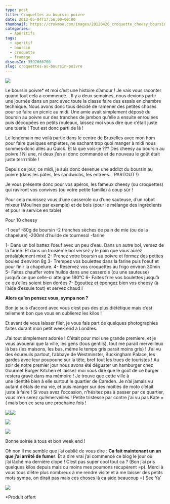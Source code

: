 ```yaml
---
type: post
title: Croquettes au boursin poivre
date: 2012-05-04T17:56:00+00:00
thumbnail: https://crokmou.com/images/20120426_croquette_cheesy_boursin_aperitif_0029.jpg
categories:
  - Apéritifs
tags:
  - aperitif
  - boursin
  - croquette
  - fromage
disqusId: 3597666700
slug: croquettes-au-boursin-poivre
---
```


[![](http://2.bp.blogspot.com/-7U2Bpcaac-E/UCqTE_iLuvI/AAAAAAAADNY/Qh7BmndJcts/s320/20120426_croquette_cheesy_boursin_aperitif_bann_2.jpg)](http://2.bp.blogspot.com/-7U2Bpcaac-E/UCqTE_iLuvI/AAAAAAAADNY/Qh7BmndJcts/s1600/20120426_croquette_cheesy_boursin_aperitif_bann_2.jpg)

Le boursin poivre* et moi c’est une histoire d’amour ! Je vais vous raconter quand tout cela a commencé… Il y a deux semaines, nous devions partir une journée dans un parc avec toute la classe faire des essais en chambre technique. Nous avons donc tous décidé de ramener des petites choses pour se faire un picnic au midi. Une amie avait simplement déposé du boursin au poivre sur des tranches de jambon qu’elle a ensuite enroulées puis découpées en petits rouleaux, laissez moi vous dire que c’était juste une tuerie ! Tout est donc parti de là !

Le lendemain me voilà partie dans le centre de Bruxelles avec mon hom pour faire quelques emplettes, ne sachant trop quoi manger à midi nous sommes donc allés au Quick. Et là que vois-je ??? Des cheesy au boursin au poivre ! Ni une, ni deux j’en ai donc commandé et de nouveau le goût était juste terrrrrible !

Depuis ce jour, ce midi, je suis donc devenue une addict du boursin au poivre (dans les pâtes, les sandwichs, les entrées… PARTOUT !)

Je vous présente donc pour vos apéros, les fameux cheesy (ou croquettes) qui raviront vos convives (ou votre petite famille) à coup sûr !

Pour cela munissez vous d’une casserole ou d’une sauteuse, d’un robot mixeur (Moulinex par exemple) et de bols (pour le mélange des ingrédients et pour le service en table)

Pour 10 cheesy

-1 oeuf
-80g de boursin
-2 tranches sèches de pain de mie (ou de la chapelure)
-200ml d’huilde de tournesol
-farine

1- Dans un bol battez l’oeuf avec un peu d’eau. Dans un autre bol, versez de la farine. Et dans un troisième bol versez y le pain que vous aurez préalablement mixé
2- Prenez votre boursin au poivre et formez des petites boules d’environ 8g
3- Trempez vos boulettes dans la farine puis l’oeuf et pour finir la chapelure.
4- Réservez vos croquettes au frigo environ 30min
5- Faites chauffer votre huilde dans une casserole (ou une sauteuse) jusqu’à ce que celle-ci atteigne 180°C
6- Faites frire vos boulettes jusqu’à ce qu’elles soient bien dorées
7- Egouttez et épongez bien vos cheesy (à l’aide d’essuie tout) et servez chaud !

**Alors qu’en pensez vous, sympa non ?**

Bon je suis d’accord avec vous c’est pas des plus diététique mais c’est tellement bon que vous en oublierez les kilos !

Et avant de vous laisser filer, je vous fais part de quelques photographies faites durant mon petit week end à Londres.

J’ai tout simplement adorée ! C’était pour moi une grande premiere, et je vous avouerai que la ville, les gens (tous gentils), tout me parait merveilleux là bas (les maisons, les bus, même le temps gris parait moins gris) ! J’ai vu des écureuils partout, l’abbaye de Westminster, Buckingham Palace, les gardes avec leur poupoune sur la tête, bref tout les trucs de touristes ! Au soir de notre premier jour nous avons été déguster un hamburger chez Gourmet Burger Kitchen et laissez moi vous dire que le goût de ce burger restera gravé dans ma mémoire ! Je trouve que cette ville à une identité bien à elle surtout le quartier de Camden. Je n’ai jamais vu autant d’étals de ma vie, et puis manger sur des moitiés de moto c’était juste à faire ! Si vous avez l’occasion, n’hésitez pas à passer par ce quartier, vous n’en serez qu’émerveillés ! Petite tristesse par contre j’ai vu pas Kate =( mais bon ce sera une prochaine fois !

[![](http://1.bp.blogspot.com/-OpqcxRa59D4/T6QIRFSzn_I/AAAAAAAACPg/mbyf1jaqJbM/s320/20120501_Londres_0312.jpg)](http://1.bp.blogspot.com/-OpqcxRa59D4/T6QIRFSzn_I/AAAAAAAACPg/mbyf1jaqJbM/s1600/20120501_Londres_0312.jpg)[![](http://4.bp.blogspot.com/-s-BWa9VIsG8/T6QIWPdav3I/AAAAAAAACPo/5qceGUqjxU4/s320/20120501_Londres_0322.jpg)](http://4.bp.blogspot.com/-s-BWa9VIsG8/T6QIWPdav3I/AAAAAAAACPo/5qceGUqjxU4/s1600/20120501_Londres_0322.jpg)

[![](http://2.bp.blogspot.com/-DpIa_njognQ/T6QIfiGbbuI/AAAAAAAACP4/5uJESFFi9Jc/s320/20120502_Londres_0263.jpg)](http://2.bp.blogspot.com/-DpIa_njognQ/T6QIfiGbbuI/AAAAAAAACP4/5uJESFFi9Jc/s1600/20120502_Londres_0263.jpg)

[![](http://1.bp.blogspot.com/-Ty_JMOUUCX4/T6QIaGzC3AI/AAAAAAAACPw/oPLJ0djP8SQ/s320/20120502_Londres_0254.jpg)](http://1.bp.blogspot.com/-Ty_JMOUUCX4/T6QIaGzC3AI/AAAAAAAACPw/oPLJ0djP8SQ/s1600/20120502_Londres_0254.jpg)

Bonne soirée à tous et bon week end !

Oh non il me semble que j’ai oublié de vous dire : **Ca fait maintenant un an que j’ai arrêté de fumer**. Et a dire vrai j’ai commencé ce blog le jour où j’ai lâché ma dernière clope ! C’est pas super cool tout ca ? (Bon j’ai pris quelques kilos depuis mais ou moins mes poumons récupèrent =p). Merci à vous tous d’être plus nombreux à me rendre visite et à me laisser des petits mots sympa, on dirait pas mais ces choses là ca aide beaucoup =) See Ya’

[![](http://4.bp.blogspot.com/-2bLosyMFac4/TxhFg0sR2dI/AAAAAAAABec/Mzg1OnlXUmM/s1600/Signature+copie.jpg)](http://4.bp.blogspot.com/-2bLosyMFac4/TxhFg0sR2dI/AAAAAAAABec/Mzg1OnlXUmM/s1600/Signature+copie.jpg)

*Produit offert